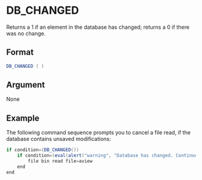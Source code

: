 # DB_CHANGED

Returns a 1 if an element in the database has changed; returns a 0 if there was no change. 

## Format 
```java
DB_CHANGED ( ) 
```
## Argument

None 

## Example 

The following command sequence prompts you to cancel a file read, if the database contains unsaved modifications:

```java
if condition=(DB_CHANGED())
    if condition=(eval(alert("warning", "Database has changed. Continue with file read?", "Yes", "No", 2)=1))
        file bin read file=aview
    end
end
```
